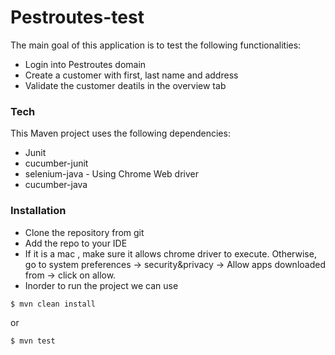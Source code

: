 # Pestroutes-test

The main goal of this application is to test the following functionalities:
  - Login into Pestroutes domain
  - Create a customer with first, last name and address
  - Validate the customer deatils in the overview tab
### Tech

This Maven project uses the following dependencies:

* Junit
* cucumber-junit
* selenium-java - Using Chrome Web driver
* cucumber-java

### Installation

* Clone the repository from git
* Add the repo to your IDE
* If it is a mac , make sure it allows chrome driver to execute. Otherwise, 
go to system preferences -> security&privacy -> Allow apps downloaded from -> click on allow.
* Inorder to run the project we can use
```sh
$ mvn clean install
```
or
```sh
$ mvn test
```
